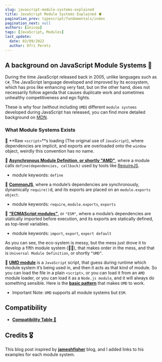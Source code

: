 ```yaml
---
slug: javascript-module-systems-explained
title: JavaScript Module Systems Explained 🫀
pagination_prev: typescript/fundamentals/index
pagination_next: null
authors: [unicop]
tags: [JavaScript, Modules]
last_update:
  date: 03/09/2022
  author: Ofri Peretz
---
```


## A background on JavaScript Module Systems 🐾

During the time JavaScript released back in 2005, unlike languages such as `C#`, The JavaScript language developed and improved by its ecosystem, which has pros like enhancing very fast, but on the other hand, does not necessarily follow agenda that causes duplicate work and sometimes unhealthy competitiveness and ego fights.

These is why four (without including `UMD`) different `module systems` developed during JavaScript has released, you can find more detailed background on [MDN](https://developer.mozilla.org/en-US/docs/Web/JavaScript/Guide/Modules#a_background_on_modules).

### What Module Systems Exists

🧩 **Raw `<script>`**s loading (The original use of `JavaScript`), where dependencies are implicit, and exports are overloaded onto the `window` object, weirdly this convention has no name.

🧩 **[Asynchronous Module Definition, or shortly "AMD"](https://jameshfisher.com/2020/10/03/what-are-amd-modules/)**, where a module calls `define(dependencies, callback)` used by tools like [RequireJS](https://requirejs.org/).

- module keywords: `define`

<!--truncate-->

🧩 **[CommonJS](https://jameshfisher.com/2020/09/27/what-does-the-require-function-do-in-nodejs/)**, where a module’s dependencies are synchronously, dynamically `require()`d, and its exports are placed on an `module.exports object`.

- module keywords: `require`, `module.exports`, `exports`

🧩 **[“ECMAScript modules”](https://jameshfisher.com/2020/09/25/javascript-modules-for-grumpy-developers-from-2005/)**, or `"ESM"`, where a module’s dependencies are statically imported before execution, and its exports are statically defined, as top-level variables.

- module keywords: `import`, `export`, `export default`

As you can see, the eco-system is messy, but the mess just drove it to develop a fifth module system (😵‍💫), that makes order in the mess, and that is `Universal Module Definition`, or shortly `“UMD”`.

🧩 **[UMD module](https://jameshfisher.com/2020/10/04/what-are-umd-modules/)** is a `JavaScript` script, that guess during runtime which module system it’s being used in, and then it acts as that kind of module. So you can load the file in a plain `<script>`, or you can load it from an `AMD` module loader, or you can load it as a `Node.js module`, and it will always do something sensible. Here is the **[basic pattern](https://github.com/umdjs/umd/blob/master/templates/commonjsStrict.js)** that makes `UMD` to work.

- Important Note: `UMD` supports all module systems but `ESM`.

## Compatibility

- **[Compatibility Table 📐](./js-module-systems-compatibility.md)**

## Credits 🎖️

This blog post inspired by **[jameshfisher](https://jameshfisher.com/)** blog, and I added links to his examples for each module system.
